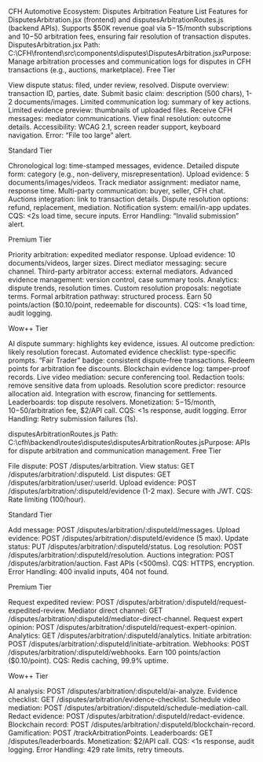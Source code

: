 CFH Automotive Ecosystem: Disputes Arbitration Feature List
Features for DisputesArbitration.jsx (frontend) and disputesArbitrationRoutes.js (backend APIs). Supports $50K revenue goal via $5-$15/month subscriptions and $10-$50 arbitration fees, ensuring fair resolution of transaction disputes.
DisputesArbitration.jsx
Path: C:\CFH\frontend\src\components\disputes\DisputesArbitration.jsxPurpose: Manage arbitration processes and communication logs for disputes in CFH transactions (e.g., auctions, marketplace).
Free Tier

View dispute status: filed, under review, resolved.
Dispute overview: transaction ID, parties, date.
Submit basic claim: description (500 chars), 1-2 documents/images.
Limited communication log: summary of key actions.
Limited evidence preview: thumbnails of uploaded files.
Receive CFH messages: mediator communications.
View final resolution: outcome details.
Accessibility: WCAG 2.1, screen reader support, keyboard navigation.
Error: “File too large” alert.

Standard Tier

Chronological log: time-stamped messages, evidence.
Detailed dispute form: category (e.g., non-delivery, misrepresentation).
Upload evidence: 5 documents/images/videos.
Track mediator assignment: mediator name, response time.
Multi-party communication: buyer, seller, CFH chat.
Auctions integration: link to transaction details.
Dispute resolution options: refund, replacement, mediation.
Notification system: email/in-app updates.
CQS: <2s load time, secure inputs.
Error Handling: “Invalid submission” alert.

Premium Tier

Priority arbitration: expedited mediator response.
Upload evidence: 10 documents/videos, larger sizes.
Direct mediator messaging: secure channel.
Third-party arbitrator access: external mediators.
Advanced evidence management: version control, case summary tools.
Analytics: dispute trends, resolution times.
Custom resolution proposals: negotiate terms.
Formal arbitration pathway: structured process.
Earn 50 points/action ($0.10/point, redeemable for discounts).
CQS: <1s load time, audit logging.

Wow++ Tier

AI dispute summary: highlights key evidence, issues.
AI outcome prediction: likely resolution forecast.
Automated evidence checklist: type-specific prompts.
“Fair Trader” badge: consistent dispute-free transactions.
Redeem points for arbitration fee discounts.
Blockchain evidence log: tamper-proof records.
Live video mediation: secure conferencing tool.
Redaction tools: remove sensitive data from uploads.
Resolution score predictor: resource allocation aid.
Integration with escrow, financing for settlements.
Leaderboards: top dispute resolvers.
Monetization: $5-$15/month, $10-$50/arbitration fee, $2/API call.
CQS: <1s response, audit logging.
Error Handling: Retry submission failures (1s).

disputesArbitrationRoutes.js
Path: C:\cfh\backend\routes\disputes\disputesArbitrationRoutes.jsPurpose: APIs for dispute arbitration and communication management.
Free Tier

File dispute: POST /disputes/arbitration.
View status: GET /disputes/arbitration/:disputeId.
List disputes: GET /disputes/arbitration/user/:userId.
Upload evidence: POST /disputes/arbitration/:disputeId/evidence (1-2 max).
Secure with JWT.
CQS: Rate limiting (100/hour).

Standard Tier

Add message: POST /disputes/arbitration/:disputeId/messages.
Upload evidence: POST /disputes/arbitration/:disputeId/evidence (5 max).
Update status: PUT /disputes/arbitration/:disputeId/status.
Log resolution: POST /disputes/arbitration/:disputeId/resolution.
Auctions integration: POST /disputes/arbitration/auction.
Fast APIs (<500ms).
CQS: HTTPS, encryption.
Error Handling: 400 invalid inputs, 404 not found.

Premium Tier

Request expedited review: POST /disputes/arbitration/:disputeId/request-expedited-review.
Mediator direct channel: GET /disputes/arbitration/:disputeId/mediator-direct-channel.
Request expert opinion: POST /disputes/arbitration/:disputeId/request-expert-opinion.
Analytics: GET /disputes/arbitration/:disputeId/analytics.
Initiate arbitration: POST /disputes/arbitration/:disputeId/initiate-arbitration.
Webhooks: POST /disputes/arbitration/:disputeId/webhooks.
Earn 100 points/action ($0.10/point).
CQS: Redis caching, 99.9% uptime.

Wow++ Tier

AI analysis: POST /disputes/arbitration/:disputeId/ai-analyze.
Evidence checklist: GET /disputes/arbitration/evidence-checklist.
Schedule video mediation: POST /disputes/arbitration/:disputeId/schedule-mediation-call.
Redact evidence: POST /disputes/arbitration/:disputeId/redact-evidence.
Blockchain record: POST /disputes/arbitration/:disputeId/blockchain-record.
Gamification: POST /trackArbitrationPoints.
Leaderboards: GET /disputes/leaderboards.
Monetization: $2/API call.
CQS: <1s response, audit logging.
Error Handling: 429 rate limits, retry timeouts.

